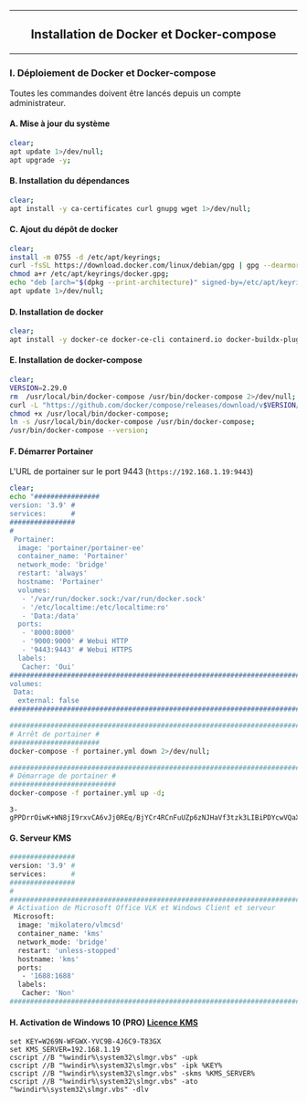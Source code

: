 --------------------------------------------------------------------------------------------------------------------------------------------------------------------------------
## <p align='center'> Installation de Docker et Docker-compose </p>

--------------------------------------------------------------------------------------------------------------------------------------------------------------------------------
### I. Déploiement de Docker et Docker-compose
Toutes les commandes doivent être lancés depuis un compte administrateur.


#### A. Mise à jour du système
```bash
clear;
apt update 1>/dev/null;
apt upgrade -y;
```

#### B. Installation du dépendances
```bash
clear;
apt install -y ca-certificates curl gnupg wget 1>/dev/null;
```

#### C. Ajout du dépôt de docker
```bash
clear;
install -m 0755 -d /etc/apt/keyrings;
curl -fsSL https://download.docker.com/linux/debian/gpg | gpg --dearmor -o /etc/apt/keyrings/docker.gpg;
chmod a+r /etc/apt/keyrings/docker.gpg;
echo "deb [arch="$(dpkg --print-architecture)" signed-by=/etc/apt/keyrings/docker.gpg] https://download.docker.com/linux/debian "$(. /etc/os-release && echo "$VERSION_CODENAME")" stable" | tee /etc/apt/sources.list.d/docker.list > /dev/null
apt update 1>/dev/null;
```

#### D. Installation de docker
```bash
clear;
apt install -y docker-ce docker-ce-cli containerd.io docker-buildx-plugin docker-compose-plugin;
```


#### E. Installation de docker-compose
```bash
clear;
VERSION=2.29.0
rm  /usr/local/bin/docker-compose /usr/bin/docker-compose 2>/dev/null;
curl -L "https://github.com/docker/compose/releases/download/v$VERSION/docker-compose-$(uname -s)-$(uname -m)" -o /usr/local/bin/docker-compose;
chmod +x /usr/local/bin/docker-compose;
ln -s /usr/local/bin/docker-compose /usr/bin/docker-compose;
/usr/bin/docker-compose --version;
```

#### F. Démarrer Portainer
L'URL de portainer sur le port 9443 (`https://192.168.1.19:9443`)


```bash
clear;
echo "################
version: '3.9' #
services:      #
################
#
 Portainer:
  image: 'portainer/portainer-ee'
  container_name: 'Portainer'
  network_mode: 'bridge'
  restart: 'always'
  hostname: 'Portainer'
  volumes:
   - '/var/run/docker.sock:/var/run/docker.sock'
   - '/etc/localtime:/etc/localtime:ro'
   - 'Data:/data'
  ports:
   - '8000:8000'
   - '9000:9000' # Webui HTTP
   - '9443:9443' # Webui HTTPS
  labels:
   Cacher: 'Oui'
############################################################################################
volumes:
 Data:
  external: false
############################################################################################" > portainer.yml;

############################################################################################
# Arrêt de portainer #
######################
docker-compose -f portainer.yml down 2>/dev/null;

############################################################################################
# Démarrage de portainer #
##########################
docker-compose -f portainer.yml up -d;

```


```
3-gPPDrrOiwK+WN8jI9rxvCA6vJj0REq/BjYCr4RCnFuUZp6zNJHaVf3tzk3LIBiPDYcwVQaXDMYYP
```

#### G. Serveur KMS
```bash
################
version: '3.9' #
services:      #
################
#
###########################################################################
# Activation de Microsoft Office VLK et Windows Client et serveur
 Microsoft:
  image: 'mikolatero/vlmcsd'
  container_name: 'kms'
  network_mode: 'bridge'
  restart: 'unless-stopped'
  hostname: 'kms'
  ports:
   - '1688:1688'
  labels:
   Cacher: 'Non'
###########################################################################
```



#### H. Activation de Windows 10 (PRO) [Licence KMS](https://github.com/Drthrax74/Microsoft/tree/main/Windows)
```
set KEY=W269N-WFGWX-YVC9B-4J6C9-T83GX
set KMS_SERVER=192.168.1.19
cscript //B "%windir%\system32\slmgr.vbs" -upk
cscript //B "%windir%\system32\slmgr.vbs" -ipk %KEY%
cscript //B "%windir%\system32\slmgr.vbs" -skms %KMS_SERVER% 
cscript //B "%windir%\system32\slmgr.vbs" -ato
"%windir%\system32\slmgr.vbs" -dlv
```
